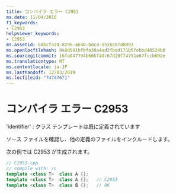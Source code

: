 ```yaml
---
title: コンパイラ エラー C2953
ms.date: 11/04/2016
f1_keywords:
- C2953
helpviewer_keywords:
- C2953
ms.assetid: 8dbcfa24-8296-4e40-bdc4-5526c07d8892
ms.openlocfilehash: 8a8d591bfbfa30a4ad2fbed171b5febbd46524b0
ms.sourcegitcommit: 16fa847794b60bf40c67d20f74751a67fccb602e
ms.translationtype: MT
ms.contentlocale: ja-JP
ms.lasthandoff: 12/03/2019
ms.locfileid: "74747671"
---
```

# <a name="compiler-error-c2953"></a>コンパイラ エラー C2953

'identifier' : クラス テンプレートは既に定義されています

ソース ファイルを確認し、他の定義のファイルをインクルードします。

次の例では C2953 が生成されます。

```cpp
// C2953.cpp
// compile with: /c
template <class T>  class A {};
template <class T>  class A {};   // C2953
template <class T>  class B {};   // OK
```
